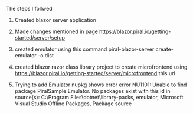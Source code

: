 The steps I follwed

1. Created blazor server application
2. Made changes mentioned in page https://blazor.piral.io/getting-started/server/setup
3. created emulator using this command
    piral-blazor-server create-emulator -o dist

4. created blazor razor class library project to create microfrontend using https://blazor.piral.io/getting-started/server/microfrontend this url
5.  Trying to add Emulator nupkg shows error
         error NU1101: Unable to find package PiralSample.Emulator. No packages exist with this id in source(s): C:\Program Files\dotnet\library-packs, emulator, Microsoft Visual Studio Offline Packages, Package source
